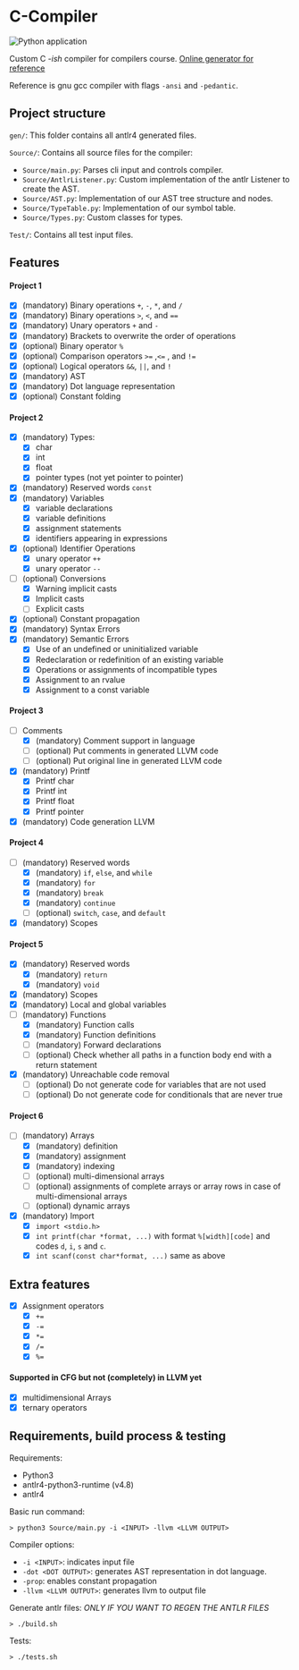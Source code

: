 # C-Compiler
![Python application](https://github.com/landerdr/C-Compiler/workflows/Python%20application/badge.svg)

Custom C _-ish_ compiler for compilers course.
[Online generator for reference](http://ellcc.org/demo/index.cgi)

Reference is gnu gcc compiler with flags `-ansi` and `-pedantic`.

## Project structure
`gen/`:
This folder contains all antlr4 generated files.

`Source/`:
Contains all source files for the compiler:
- `Source/main.py`:
Parses cli input and controls compiler.
- `Source/AntlrListener.py`:
Custom implementation of the antlr Listener to create the AST.
- `Source/AST.py`:
Implementation of our AST tree structure and nodes.
- `Source/TypeTable.py`:
Implementation of our symbol table.
- `Source/Types.py`:
Custom classes for types.

`Test/`:
Contains all test input files.

## Features
#### Project 1
- [x] (mandatory) Binary operations `+`, `-`, `*`, and `/`
- [x] (mandatory) Binary operations `>`, `<`, and `==`
- [x] (mandatory) Unary operators `+` and `-`
- [x] (mandatory) Brackets to overwrite the order of operations
- [x] (optional) Binary operator `%`
- [x] (optional) Comparison operators `>=` ,`<=` , and `!=`
- [x] (optional) Logical operators `&&`, `||`, and `!`
- [x] (mandatory) AST
- [x] (mandatory) Dot language representation
- [x] (optional) Constant folding

#### Project 2
- [x] (mandatory) Types:
    - [x] char
    - [x] int
    - [x] float
    - [x] pointer types (not yet pointer to pointer)
- [x] (mandatory) Reserved words `const`
- [x] (mandatory) Variables
    - [x] variable declarations
    - [x] variable definitions
    - [x] assignment statements
    - [x] identifiers appearing in expressions
- [x] (optional) Identifier Operations 
    - [x] unary operator `++` 
    - [x] unary operator `--`
- [ ] (optional) Conversions
    - [x] Warning implicit casts
    - [x] Implicit casts
    - [ ] Explicit casts
- [x] (optional) Constant propagation
- [x] (mandatory) Syntax Errors
- [x] (mandatory) Semantic Errors
    - [x] Use of an undefined or uninitialized variable
    - [x] Redeclaration or redefinition of an existing variable
    - [x] Operations or assignments of incompatible types
    - [x] Assignment to an rvalue
    - [x] Assignment to a const variable

#### Project 3
- [ ] Comments
    - [x] (mandatory) Comment support in language
    - [ ] (optional) Put comments in generated LLVM code
    - [ ] (optional) Put original line in generated LLVM code
- [x] (mandatory) Printf
    - [x] Printf char
    - [x] Printf int
    - [x] Printf float
    - [x] Printf pointer
- [x] (mandatory) Code generation LLVM

#### Project 4
- [ ] (mandatory) Reserved words
    - [x] (mandatory) `if`, `else`, and `while`
    - [x] (mandatory) `for`
    - [x] (mandatory) `break`
    - [x] (mandatory) `continue`
    - [ ] (optional) `switch`, `case`, and `default`
- [x] (mandatory) Scopes

#### Project 5
- [x] (mandatory) Reserved words
    - [x] (mandatory) `return`
    - [x] (mandatory) `void`
- [x] (mandatory) Scopes
- [x] (mandatory) Local and global variables
- [ ] (mandatory) Functions
    - [x] (mandatory) Function calls
    - [x] (mandatory) Function definitions
    - [ ] (mandatory) Forward declarations
    - [ ] (optional) Check whether all paths in a function body end with a return statement
- [x] (mandatory) Unreachable code removal
    - [ ] (optional) Do not generate code for variables that are not used
    - [ ] (optional) Do not generate code for conditionals that are never true

#### Project 6
- [ ] (mandatory) Arrays
    - [x] (mandatory) definition
    - [x] (mandatory) assignment
    - [x] (mandatory) indexing
    - [ ] (optional) multi-dimensional arrays
    - [ ] (optional) assignments of complete arrays or array rows in case of multi-dimensional arrays
    - [ ] (optional) dynamic arrays
- [x] (mandatory) Import
    - [x] `import <stdio.h>`
    - [x] `int printf(char *format, ...)` with format `%[width][code]` and codes `d`, `i`, `s` and `c`.
    - [x] `int scanf(const char*format, ...)` same as above

## Extra features
- [x] Assignment operators
    - [x] `+=`
    - [x] `-=`
    - [x] `*=`
    - [x] `/=`
    - [x] `%=`

#### Supported in CFG but not (completely) in LLVM yet
- [x] multidimensional Arrays
- [x] ternary operators

## Requirements, build process & testing
Requirements:
- Python3
- antlr4-python3-runtime (v4.8)
- antlr4

Basic run command:

    > python3 Source/main.py -i <INPUT> -llvm <LLVM OUTPUT>

Compiler options:
- `-i <INPUT>`: indicates input file
- `-dot <DOT OUTPUT>`: generates AST representation in dot language.
- `-prop`: enables constant propagation
- `-llvm <LLVM OUTPUT>`: generates llvm to output file

Generate antlr files:
_ONLY IF YOU WANT TO REGEN THE ANTLR FILES_

    > ./build.sh

Tests:

    > ./tests.sh
    
